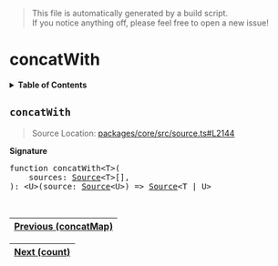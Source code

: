> This file is automatically generated by a build script.<br>If you notice anything off, please feel free to open a new issue!

# concatWith

<details><summary><b>Table of Contents</b></summary><br>

1. [<code>concatWith</code>](#concatWith)</details>

## <a name="concatWith"></a><code>concatWith</code>

> Source Location: [packages\/core\/src\/source.ts#L2144](..\/..\/packages\/core\/src\/source.ts#L2144)

<b>Signature</b>

<pre>function concatWith&lt;T&gt;(<br>    sources: <a href="../01-api-basics/03-Source.md#Source-Interface">Source</a>&lt;T&gt;[],<br>): &lt;U&gt;(source: <a href="../01-api-basics/03-Source.md#Source-Interface">Source</a>&lt;U&gt;) =&gt; <a href="../01-api-basics/03-Source.md#Source-Interface">Source</a>&lt;T | U&gt;</pre><br>

| [Previous \(concatMap\)](007-concatMap.md#readme) |
| --- |

<div align="right">

| [Next \(count\)](009-count.md#readme) |
| --- |
</div>
